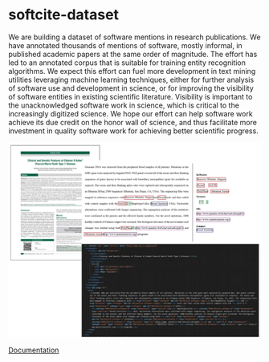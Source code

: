 # softcite-dataset

We are building a dataset of software mentions in research publications. We have annotated thousands of mentions of software, mostly informal, in published academic papers at the same order of magnitude. The effort has led to an annotated corpus that is suitable for training entity recognition algorithms. We expect this effort can fuel more development in text mining utilities leveraging machine learning techniques, either for further analysis of software use and development in science, or for improving the visibility of software entities in existing scientific literature. Visibility is important to the unacknowledged software work in science, which is critical to the increasingly digitized science. We hope our effort can help software work achieve its due credit on the honor wall of science, and thus facilitate more investment in quality software work for achieving better scientific progress.

![softcite-dataset: from PDF annotation to output](https://raw.githubusercontent.com/caifand/softcite-dataset/f20811c3ddc565441228e37c60e4e8205538512b/docs/images/pdf-tei-annotated-example.jpg)

[Documentation](https://howisonlab.github.io/softcite-dataset/)
